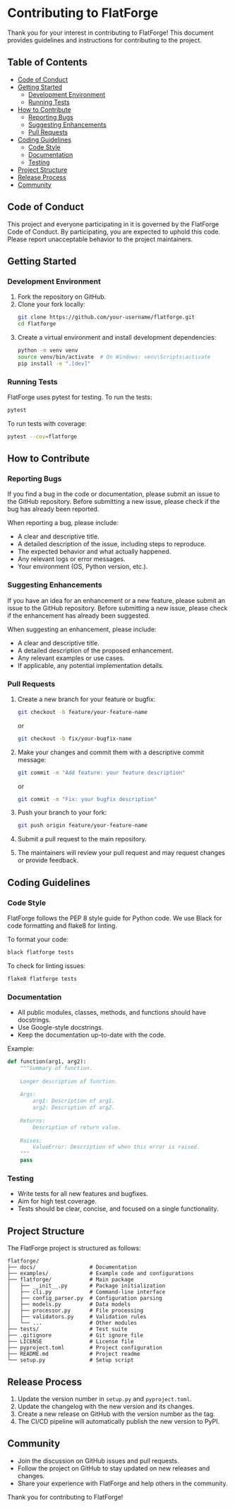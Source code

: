 # Contributing to FlatForge

Thank you for your interest in contributing to FlatForge! This document provides guidelines and instructions for contributing to the project.

## Table of Contents

- [Code of Conduct](#code-of-conduct)
- [Getting Started](#getting-started)
  - [Development Environment](#development-environment)
  - [Running Tests](#running-tests)
- [How to Contribute](#how-to-contribute)
  - [Reporting Bugs](#reporting-bugs)
  - [Suggesting Enhancements](#suggesting-enhancements)
  - [Pull Requests](#pull-requests)
- [Coding Guidelines](#coding-guidelines)
  - [Code Style](#code-style)
  - [Documentation](#documentation)
  - [Testing](#testing)
- [Project Structure](#project-structure)
- [Release Process](#release-process)
- [Community](#community)

## Code of Conduct

This project and everyone participating in it is governed by the FlatForge Code of Conduct. By participating, you are expected to uphold this code. Please report unacceptable behavior to the project maintainers.

## Getting Started

### Development Environment

1. Fork the repository on GitHub.
2. Clone your fork locally:
   ```bash
   git clone https://github.com/your-username/flatforge.git
   cd flatforge
   ```
3. Create a virtual environment and install development dependencies:
   ```bash
   python -m venv venv
   source venv/bin/activate  # On Windows: venv\Scripts\activate
   pip install -e ".[dev]"
   ```

### Running Tests

FlatForge uses pytest for testing. To run the tests:

```bash
pytest
```

To run tests with coverage:

```bash
pytest --cov=flatforge
```

## How to Contribute

### Reporting Bugs

If you find a bug in the code or documentation, please submit an issue to the GitHub repository. Before submitting a new issue, please check if the bug has already been reported.

When reporting a bug, please include:

- A clear and descriptive title.
- A detailed description of the issue, including steps to reproduce.
- The expected behavior and what actually happened.
- Any relevant logs or error messages.
- Your environment (OS, Python version, etc.).

### Suggesting Enhancements

If you have an idea for an enhancement or a new feature, please submit an issue to the GitHub repository. Before submitting a new issue, please check if the enhancement has already been suggested.

When suggesting an enhancement, please include:

- A clear and descriptive title.
- A detailed description of the proposed enhancement.
- Any relevant examples or use cases.
- If applicable, any potential implementation details.

### Pull Requests

1. Create a new branch for your feature or bugfix:
   ```bash
   git checkout -b feature/your-feature-name
   ```
   or
   ```bash
   git checkout -b fix/your-bugfix-name
   ```

2. Make your changes and commit them with a descriptive commit message:
   ```bash
   git commit -m "Add feature: your feature description"
   ```
   or
   ```bash
   git commit -m "Fix: your bugfix description"
   ```

3. Push your branch to your fork:
   ```bash
   git push origin feature/your-feature-name
   ```

4. Submit a pull request to the main repository.

5. The maintainers will review your pull request and may request changes or provide feedback.

## Coding Guidelines

### Code Style

FlatForge follows the PEP 8 style guide for Python code. We use Black for code formatting and flake8 for linting.

To format your code:

```bash
black flatforge tests
```

To check for linting issues:

```bash
flake8 flatforge tests
```

### Documentation

- All public modules, classes, methods, and functions should have docstrings.
- Use Google-style docstrings.
- Keep the documentation up-to-date with the code.

Example:

```python
def function(arg1, arg2):
    """Summary of function.
    
    Longer description of function.
    
    Args:
        arg1: Description of arg1.
        arg2: Description of arg2.
        
    Returns:
        Description of return value.
        
    Raises:
        ValueError: Description of when this error is raised.
    """
    pass
```

### Testing

- Write tests for all new features and bugfixes.
- Aim for high test coverage.
- Tests should be clear, concise, and focused on a single functionality.

## Project Structure

The FlatForge project is structured as follows:

```
flatforge/
├── docs/                 # Documentation
├── examples/             # Example code and configurations
├── flatforge/            # Main package
│   ├── __init__.py       # Package initialization
│   ├── cli.py            # Command-line interface
│   ├── config_parser.py  # Configuration parsing
│   ├── models.py         # Data models
│   ├── processor.py      # File processing
│   ├── validators.py     # Validation rules
│   └── ...               # Other modules
├── tests/                # Test suite
├── .gitignore            # Git ignore file
├── LICENSE               # License file
├── pyproject.toml        # Project configuration
├── README.md             # Project readme
└── setup.py              # Setup script
```

## Release Process

1. Update the version number in `setup.py` and `pyproject.toml`.
2. Update the changelog with the new version and its changes.
3. Create a new release on GitHub with the version number as the tag.
4. The CI/CD pipeline will automatically publish the new version to PyPI.

## Community

- Join the discussion on GitHub issues and pull requests.
- Follow the project on GitHub to stay updated on new releases and changes.
- Share your experience with FlatForge and help others in the community.

Thank you for contributing to FlatForge! 